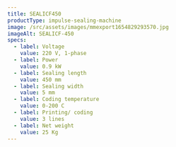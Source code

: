 ```yaml
---
title: SEALICF450
productType: impulse-sealing-machine
image: /src/assets/images/mmexport1654829293570.jpg
imageAlt: SEALICF-450
specs:
  - label: Voltage
    value: 220 V, 1-phase
  - label: Power
    value: 0.9 kW
  - label: Sealing length
    value: 450 mm
  - label: Sealing width
    value: 5 mm
  - label: Coding temperature
    value: 0-200 C
  - label: Printing/ coding
    value: 3 lines
  - label: Net weight
    value: 25 Kg
---
```

